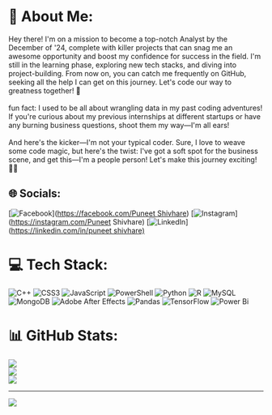 # 💫 About Me:
Hey there! I'm on a mission to become a top-notch Analyst by the December of '24, complete with killer projects that can snag me an awesome opportunity and boost my confidence for success in the field. I'm still in the learning phase, exploring new tech stacks, and diving into project-building. From now on, you can catch me frequently on GitHub, seeking all the help I can get on this journey. Let's code our way to greatness together! 🚀<br><br> fun fact: I used to be all about wrangling data in my past coding adventures! If you're curious about my previous internships at different startups or have any burning business questions, shoot them my way—I'm all ears!<br><br>And here's the kicker—I'm not your typical coder. Sure, I love to weave some code magic, but here's the twist: I've got a soft spot for the business scene, and get this—I'm a people person! Let's make this journey exciting! 🚀✨<br>


## 🌐 Socials:
[![Facebook](https://img.shields.io/badge/Facebook-%231877F2.svg?logo=Facebook&logoColor=white)]([https://facebook.com/Puneet Shivhare](https://www.facebook.com/puneet.shivhare.58)) [![Instagram](https://img.shields.io/badge/Instagram-%23E4405F.svg?logo=Instagram&logoColor=white)](https://instagram.com/Puneet Shivhare) [![LinkedIn](https://img.shields.io/badge/LinkedIn-%230077B5.svg?logo=linkedin&logoColor=white)]([https://linkedin.com/in/puneet shivhare)](https://www.linkedin.com/in/puneet-shivhare-32b99720a/) 

# 💻 Tech Stack:
![C++](https://img.shields.io/badge/c++-%2300599C.svg?style=for-the-badge&logo=c%2B%2B&logoColor=white) ![CSS3](https://img.shields.io/badge/css3-%231572B6.svg?style=for-the-badge&logo=css3&logoColor=white) ![JavaScript](https://img.shields.io/badge/javascript-%23323330.svg?style=for-the-badge&logo=javascript&logoColor=%23F7DF1E) ![PowerShell](https://img.shields.io/badge/PowerShell-%235391FE.svg?style=for-the-badge&logo=powershell&logoColor=white) ![Python](https://img.shields.io/badge/python-3670A0?style=for-the-badge&logo=python&logoColor=ffdd54) ![R](https://img.shields.io/badge/r-%23276DC3.svg?style=for-the-badge&logo=r&logoColor=white)   ![MySQL](https://img.shields.io/badge/mysql-%2300000f.svg?style=for-the-badge&logo=mysql&logoColor=white) ![MongoDB](https://img.shields.io/badge/MongoDB-%234ea94b.svg?style=for-the-badge&logo=mongodb&logoColor=white) ![Adobe After Effects](https://img.shields.io/badge/Adobe%20After%20Effects-9999FF.svg?style=for-the-badge&logo=Adobe%20After%20Effects&logoColor=white) ![Pandas](https://img.shields.io/badge/pandas-%23150458.svg?style=for-the-badge&logo=pandas&logoColor=white) ![TensorFlow](https://img.shields.io/badge/TensorFlow-%23FF6F00.svg?style=for-the-badge&logo=TensorFlow&logoColor=white)  ![Power Bi](https://img.shields.io/badge/power_bi-F2C811?style=for-the-badge&logo=powerbi&logoColor=black) 
# 📊 GitHub Stats:
![](https://github-readme-stats.vercel.app/api?username=Puneetshivhare&theme=gruvbox&hide_border=false&include_all_commits=true&count_private=true)<br/>
![](https://github-readme-streak-stats.herokuapp.com/?user=Puneetshivhare&theme=gruvbox&hide_border=false)<br/>
![](https://github-readme-stats.vercel.app/api/top-langs/?username=Puneetshivhare&theme=gruvbox&hide_border=false&include_all_commits=true&count_private=true&layout=compact)

---
[![](https://visitcount.itsvg.in/api?id=Puneetshivhare&icon=0&color=0)](https://visitcount.itsvg.in)



  
